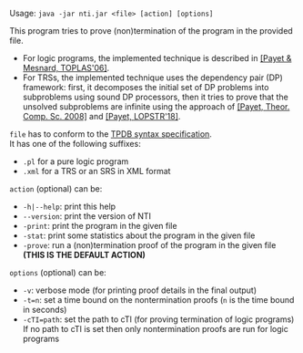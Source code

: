 Usage: `java -jar nti.jar <file> [action] [options]`

This program tries to prove (non)termination of the program in the provided file.
- For logic programs, the implemented technique is described in
[[Payet & Mesnard, TOPLAS'06]](http://lim.univ-reunion.fr/staff/epayet/Research/Resources/toplas06.pdf).
- For TRSs, the implemented technique uses the dependency pair (DP) framework:
first, it decomposes the initial set of DP problems into subproblems using
sound DP processors, then it tries to prove that the unsolved subproblems
are infinite using the approach of [[Payet, Theor. Comp. Sc. 2008]](http://lim.univ-reunion.fr/staff/epayet/Research/Resources/tcs08.pdf)
and [[Payet, LOPSTR'18]](http://arxiv.org/abs/1808.05065).

`file` has to conform to the [TPDB syntax specification](http://termination-portal.org/wiki/TPDB).   
It has one of the following suffixes:
- `.pl` for a pure logic program
- `.xml` for a TRS or an SRS in XML format

`action` (optional) can be:
- `-h|--help`: print this help
- `--version`: print the version of NTI
- `-print`: print the program in the given file
- `-stat`: print some statistics about the program in the given file
- `-prove`: run a (non)termination proof of the program in the given file
**(THIS IS THE DEFAULT ACTION)**

`options` (optional) can be:
- `-v`: verbose mode (for printing proof details in the final output)
- `-t=n`: set a time bound on the nontermination proofs (`n` is the time bound in seconds)
- `-cTI=path`: set the path to cTI (for proving termination of logic programs)  
If no path to cTI is set then only nontermination proofs are run for logic programs
